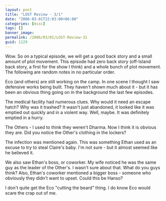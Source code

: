 ```yaml
---
layout: post
title: "LOST Review - 3/1"
date: "2006-03-01T22:03:00+06:00"
categories: [misc]
tags: []
banner_image: 
permalink: /2006/03/01/LOST-Review-31
guid: 1129
---
```


Wow. So on a typical episode, we will get a good back story and a small amount of plot movement. This episode had zero back story (off-Island back story, a first for the show I think) and a whole bunch of plot movement. The following are random notes in no particular order.

Eco (and others) are still working on the camp. In one scene I thought I saw defensive works being built. They haven't shown much about it - but it has been an obvious thing going on in the background the last few episodes.

The medical facility had numerous clues. Why would it need an escape hatch? Why was it trashed? It wasn't just abandoned, it looked like it was emptied out quickly and in a violent way. Well, maybe. It was definitely emptied in a hurry.

The Others - I used to think they weren't Dharma. Now I think it is obvious they are. Did you notice the Other's clothing in the lockers?

The infection was mentioned again. This was something Ethan used as an excuse to try to steal Claire's baby. I'm not sure - but it almost seemed like he believed it. 

We also saw Ethan's boss, or coworker. My wife noticed he was the same guy as the leader of the Other's. I wasn't sure about that. What do you guys think? Also, Ethan's coworker mentioned a bigger boss - someone who obviously they didn't want to upset. Could this be Hanso?

I don't quite get the Eco "cutting the beard" thing. I do know Eco would scare the crap out of me.
